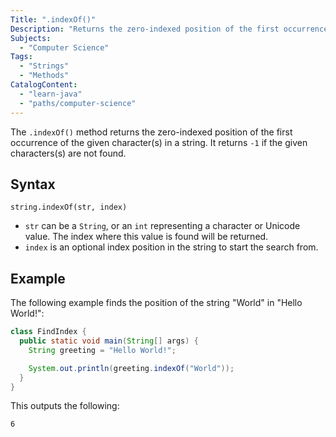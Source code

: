 ```yaml
---
Title: ".indexOf()"
Description: "Returns the zero-indexed position of the first occurrence of the given character(s) in a string."
Subjects:
  - "Computer Science"
Tags:
  - "Strings"
  - "Methods"
CatalogContent:
  - "learn-java"
  - "paths/computer-science"
---
```


The `.indexOf()` method returns the zero-indexed position of the first occurrence of the given character(s) in a string. It returns `-1` if the given characters(s) are not found.

## Syntax

```pseudo
string.indexOf(str, index)
```

- `str` can be a `String`, or an `int` representing a character or Unicode value. The index where this value is found will be returned.
- `index` is an optional index position in the string to start the search from.

## Example

The following example finds the position of the string "World" in "Hello World!":

```java
class FindIndex {
  public static void main(String[] args) {
    String greeting = "Hello World!";

    System.out.println(greeting.indexOf("World"));
  }
}
```

This outputs the following:

```shell
6
```
